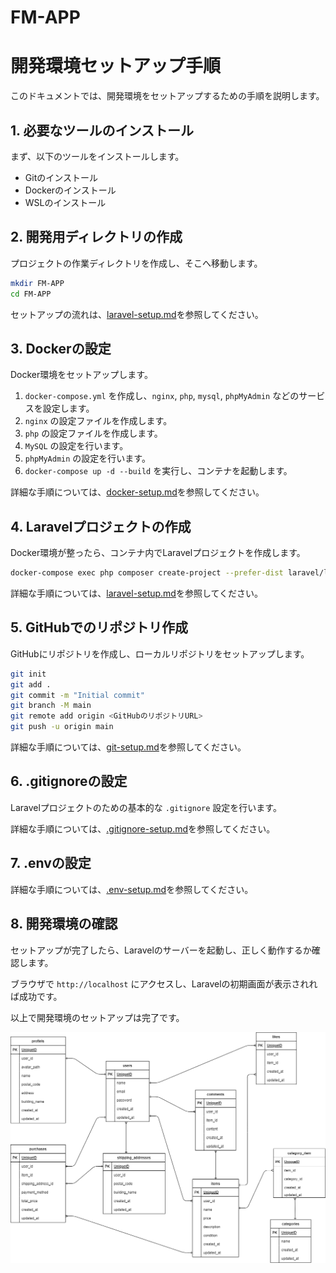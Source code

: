 # FM-APP

# 開発環境セットアップ手順

このドキュメントでは、開発環境をセットアップするための手順を説明します。

## 1. 必要なツールのインストール
まず、以下のツールをインストールします。

- Gitのインストール
- Dockerのインストール
- WSLのインストール


## 2. 開発用ディレクトリの作成
プロジェクトの作業ディレクトリを作成し、そこへ移動します。
```bash
mkdir FM-APP
cd FM-APP
```

セットアップの流れは、[laravel-setup.md](./docs/laravel-setup.md)を参照してください。


## 3. Dockerの設定
Docker環境をセットアップします。

1. `docker-compose.yml` を作成し、`nginx`, `php`, `mysql`, `phpMyAdmin` などのサービスを設定します。
2. `nginx` の設定ファイルを作成します。
3. `php` の設定ファイルを作成します。
4. `MySQL` の設定を行います。
5. `phpMyAdmin` の設定を行います。
6. `docker-compose up -d --build` を実行し、コンテナを起動します。

詳細な手順については、[docker-setup.md](./docs/docker-setup.md)を参照してください。

## 4. Laravelプロジェクトの作成
Docker環境が整ったら、コンテナ内でLaravelプロジェクトを作成します。
```bash
docker-compose exec php composer create-project --prefer-dist laravel/laravel .
```

詳細な手順については、[laravel-setup.md](./docs/laravel-setup.md)を参照してください。

## 5. GitHubでのリポジトリ作成
GitHubにリポジトリを作成し、ローカルリポジトリをセットアップします。
```bash
git init
git add .
git commit -m "Initial commit"
git branch -M main
git remote add origin <GitHubのリポジトリURL>
git push -u origin main
```
詳細な手順については、[git-setup.md](./docs/git-setup.md)を参照してください。

## 6. .gitignoreの設定
Laravelプロジェクトのための基本的な `.gitignore` 設定を行います。

詳細な手順については、[.gitignore-setup.md](./docs/.gitignore-setup.md)を参照してください。

## 7. .envの設定

詳細な手順については、[.env-setup.md](./docs/.env-setup.md)を参照してください。

## 8. 開発環境の確認
セットアップが完了したら、Laravelのサーバーを起動し、正しく動作するか確認します。

ブラウザで `http://localhost` にアクセスし、Laravelの初期画面が表示されれば成功です。

以上で開発環境のセットアップは完了です。


![ER Diagram](docs/FM-APP.png)






